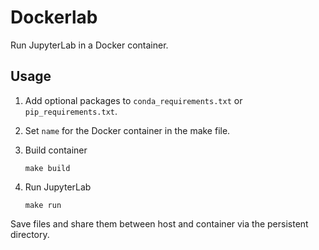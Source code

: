 # Dockerlab

Run JupyterLab in a Docker container.

## Usage

1. Add optional packages to `conda_requirements.txt` or `pip_requirements.txt`.
2. Set `name` for the Docker container in the make file.
2. Build container

    `make build`

3. Run JupyterLab
    
    `make run`

Save files and share them between host and container via the persistent directory. 
